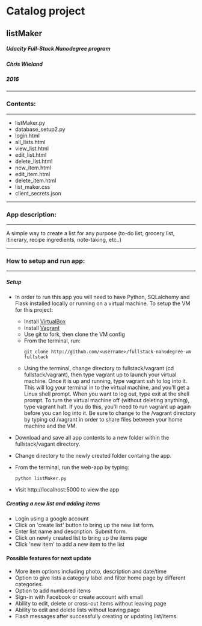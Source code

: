 # Catalog project 
## listMaker
##### Udacity Full-Stack Nanodegree program
##### Chris Wieland
##### 2016

-------------------------
### Contents:
-------------------------
* listMaker.py
* database_setup2.py
* login.html
* all_lists.html
* view_list.html
* edit_list.html
* delete_list.html
* new_item.html
* edit_item.html
* delete_item.html
* list_maker.css
* client_secrets.json

------------------------
### App description:
------------------------

A simple way to create a list for any purpose (to-do list, grocery list, itinerary, recipe ingredients, note-taking, etc..)

------------------------
### How to setup and run app:
------------------------

##### Setup
* In order to run this app you will need to have Python, SQLalchemy and Flask installed locally or running on a virtual machine.  To setup the VM for this project:
	* Install [VirtualBox](http://Virtualbox.org)
	* Install [Vagrant](htttp://vagrantup.com)
	* Use git to fork, then clone the VM config
	* From the terminal, run:
        ```
        git clone http://github.com/<username>/fullstack-nanodegree-vm fullstack
        ```
    * Using the terminal, change directory to fullstack/vagrant (cd fullstack/vagrant), then type vagrant up to launch your virtual machine.
Once it is up and running, type vagrant ssh to log into it. This will log your terminal in to the virtual machine, and you'll get a Linux shell prompt. When you want to log out, type exit at the shell prompt.  To turn the virtual machine off (without deleting anything), type vagrant halt. If you do this, you'll need to run vagrant up again before you can log into it. Be sure to change to the /vagrant directory by typing cd /vagrant in order to share files between your home machine and the VM.

* Download and save all app contents to a new folder within the fullstack/vagant directory.  

* Change directory to the newly created folder containg the app.

* From the terminal, run the web-app by typing:
    ```
    python listMaker.py
    ```
* Visit http://localhost:5000 to view the app  

##### Creating a new list and adding items

* Login using a google account
* Click on 'create list' button to bring up the new list form.
* Enter list name and description. Submit form. 
* Click on newly created list to bring up the items page
* Click 'new item' to add a new item to the list

#### Possible features for next update

* More item options including photo, description and date/time
* Option to give lists a category label and filter home page by different categories. 
* Option to add numbered items
* Sign-in with Facebook or create account with email
* Ability to edit, delete or cross-out items without leaving page
* Ability to edit and delete lists without leaving page
* Flash messages after successfully creating or updating list/items. 









